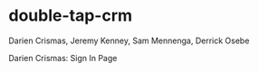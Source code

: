# double-tap-crm
Darien Crismas, Jeremy Kenney, Sam Mennenga, Derrick Osebe


Darien Crismas: Sign In Page